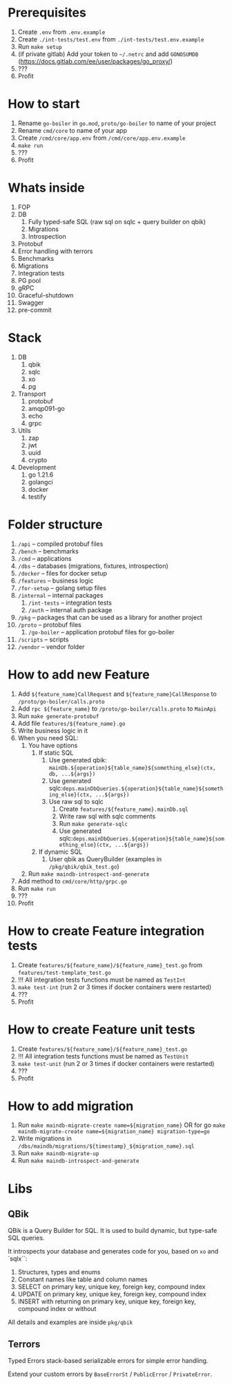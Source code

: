 # Prerequisites

1. Create `.env` from `.env.example`
1. Create `./int-tests/test.env` from `./int-tests/test.env.example`
1. Run `make setup`
1. (if private gitlab) Add your token to `~/.netrc` and add `GONOSUMDB` (https://docs.gitlab.com/ee/user/packages/go_proxy/)
1. ???
1. Profit

# How to start

1. Rename `go-boiler` in `go.mod`, `proto/go-boiler` to name of your project
1. Rename `cmd/core` to name of your app
1. Create `/cmd/core/app.env` from `/cmd/core/app.env.example`
1. `make run`
1. ???
1. Profit

# Whats inside

1. FOP
1. DB
    1. Fully typed-safe SQL (raw sql on sqlc + query builder on qbik)
    1. Migrations
    1. Introspection
1. Protobuf
1. Error handling with terrors
1. Benchmarks
1. Migrations
1. Integration tests
1. PG pool
1. gRPC
1. Graceful-shutdown
1. Swagger
1. pre-commit

# Stack

1. DB
    1. qbik
    1. sqlc
    1. xo
    1. pg
1. Transport
    1. protobuf
    1. amqp091-go
    1. echo
    1. grpc
1. Utils
    1. zap
    1. jwt
    1. uuid
    1. crypto
1. Development
    1. go 1.21.6
    1. golangci
    1. docker
    1. testify

# Folder structure

1. `/api` – compiled protobuf files
1. `/bench` – benchmarks
1. `/cmd` – applications
1. `/dbs` – databases (migrations, fixtures, introspection)
1. `/docker` – files for docker setup
1. `/features` – business logic
1. `/for-setup` – golang setup files
1. `/internal` – internal packages
    1. `/int-tests` – integration tests
    1. `/auth` – internal auth package
1. `/pkg` – packages that can be used as a library for another project
1. `/proto` – protobuf files
    1. `/go-boiler` – application protobuf files for go-boiler
1. `/scripts` – scripts
1. `/vendor` – vendor folder


# How to add new Feature

1. Add `${feature_name}CallRequest` and `${feature_name}CallResponse` to `/proto/go-boiler/calls.proto`
1. Add `rpc ${feature_name}` to `/proto/go-boiler/calls.proto` to `MainApi`
1. Run `make generate-protobuf`
1. Add file `features/${feature_name}.go`
1. Write business logic in it
1. When you need SQL:
    1. You have options
        1. If static SQL
            1. Use generated qbik: `mainDb.${operation}${table_name}${something_else}(ctx, db, ...${args})`
            1. Use generated sqlc:`deps.mainDbQueries.${operation}${table_name}${something_else}(ctx, ...${args})`
            1. Use raw sql to sqlc
                1. Create `features/${feature_name}.mainDb.sql`
                1. Write raw sql with sqlc comments
                1. Run `make generate-sqlc`
                1. Use generated sqlc:`deps.mainDbQueries.${operation}${table_name}${something_else}(ctx, ...${args})`
        1. If dynamic SQL
            1. User qbik as QueryBuilder (examples in `/pkg/qbik/qbik_test.go`)
    1. Run `make maindb-introspect-and-generate`
1. Add method to `cmd/core/http/grpc.go`
1. Run `make run`
1. ???
1. Profit

# How to create Feature integration tests

1. Create `features/${feature_name}/${feature_name}_test.go` from `features/test-template_test.go`
1. !!! All integration tests functions must be named as `TestInt`
1. `make test-int` (run 2 or 3 times if docker containers were restarted)
1. ???
1. Profit

# How to create Feature unit tests

1. Create `features/${feature_name}/${feature_name}_test.go`
1. !!! All integration tests functions must be named as `TestUnit`
1. `make test-unit` (run 2 or 3 times if docker containers were restarted)
1. ???
1. Profit

# How to add migration

1. Run `make maindb-migrate-create name=${migration_name}` OR for go `make maindb-migrate-create name=${migration_name} migration-type=go`
1. Write migrations in `/dbs/maindb/migrations/${timestamp}_${migration_name}.sql`
1. Run `make maindb-migrate-up`
1. Run `make maindb-introspect-and-generate`

# Libs

## QBik

QBik is a Query Builder for SQL. It is used to build dynamic, but type-safe SQL queries.

It introspects your database and generates code for you, based on `xo` and `sqlx``:

1. Structures, types and enums
1. Constant names like table and column names
1. SELECT on primary key, unique key, foreign key, compound index
1. UPDATE on primary key, unique key, foreign key, compound index
1. INSERT with returning on primary key, unique key, foreign key, compound index or without

All details and examples are inside `pkg/qbik`

## Terrors

Typed Errors stack-based serializable errors for simple error handling.

Extend your custom errors by `BaseErrorSt` / `PublicError` / `PrivateError`.